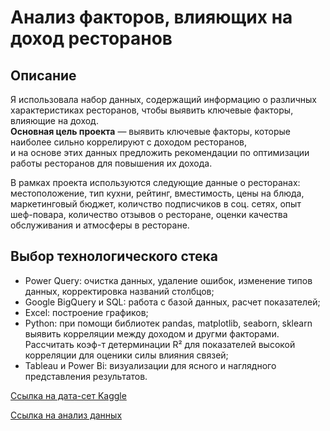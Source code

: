 # Анализ факторов, влияющих на доход ресторанов

## Описание
Я использовала набор данных, содержащий информацию о различных характеристиках ресторанов, чтобы выявить ключевые факторы, влияющие на доход.  
**Основная цель проекта** — выявить ключевые факторы, которые наиболее сильно коррелируют с доходом ресторанов,  
и на основе этих данных предложить рекомендации по оптимизации работы ресторанов для повышения их дохода.  

В рамках проекта используются следующие данные о ресторанах: местоположение, тип кухни, рейтинг, вместимость, цены на блюда, маркетинговый бюджет, 
количство подписчиков в соц. сетях, опыт шеф-повара, количество отзывов о ресторане, оценки качества обслуживания и атмосферы в ресторане.  

## Выбор технологического стека 
- Power Query: очистка данных, удаление ошибок, изменение типов данных, корректировка названий столбцов;  
- Google BigQuery и SQL: работа с базой данных, расчет показателей;  
- Excel: построение графиков;  
- Python: при помощи библиотек pandas, matplotlib, seaborn, sklearn выявить корреляции между доходом и другми факторами. Рассчитать коэф-т детерминации R² для показателей высокой корреляции для оценики силы влияния связей;
- Tableau и Power Bi: визуализации для ясного и наглядного представления результатов.  

[Ссылка на дата-сет Kaggle ](https://www.kaggle.com/datasets/anthonytherrien/restaurant-revenue-prediction-dataset/data)  

[Ссылка на анализ данных](https://github.com/elemurina/Restaurant-Revenue-Analysis/blob/main/data%20analysis.md) 


